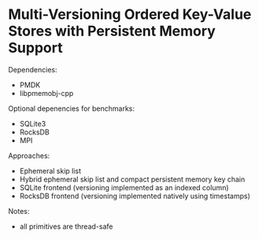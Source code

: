 # Multi-Versioning Ordered Key-Value Stores with Persistent Memory Support

Dependencies:
- PMDK
- libpmemobj-cpp

Optional depenencies for benchmarks:
- SQLite3
- RocksDB
- MPI

Approaches:
- Ephemeral skip list
- Hybrid ephemeral skip list and compact persistent memory key chain
- SQLite frontend (versioning implemented as an indexed column)
- RocksDB frontend (versioning implemented natively using timestamps)

Notes:
- all primitives are thread-safe
